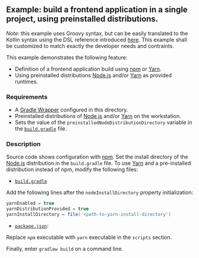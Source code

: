 ## Example: build a frontend application in a single project, using preinstalled distributions.

_Note_: this example uses Groovy syntax, but can be easily translated to the Kotlin syntax using the DSL reference
introduced [here][dsl-reference]. This example shall be customized to match exactly the developer needs and contraints.

This example demonstrates the following feature:
- Definition of a frontend application build using [npm][npm] or [Yarn][yarn].
- Using preinstalled distributions [Node.js][nodejs] and/or [Yarn][yarn] as provided runtimes.

### Requirements

- A [Gradle Wrapper][gradle-wrapper] configured in this directory.
- Preinstalled distributions of [Node.js][nodejs] and/or [Yarn][yarn] on the workstation.
- Sets the value of the `preinstalledNodeDistributionDirectory` variable in the [`build.gradle`](build.gradle) file.

### Description

Source code shows configuration with [npm][npm]. Set the install directory of the [Node.js][nodejs] distribution in the
`build.gradle` file. To use [Yarn][yarn] and a pre-installed distribution instead of npm, modify the following files:

- [`build.gradle`](build.gradle)

Add the following lines after the `nodeInstallDirectory` property initialization:

```groovy
yarnEnabled = true
yarnDistributionProvided = true
yarnInstallDirectory = file('<path-to-yarn-install-directory')
```

- [`package.json`](package.json):

Replace `npm` executable with `yarn` executable in the `scripts` section.

Finally, enter `gradlew build` on a command line.

[dsl-reference]: <../../README.md#dsl-reference> (DSL reference)
[gradle-wrapper]: <https://docs.gradle.org/current/userguide/gradle_wrapper.html> (Gradle Wrapper)
[nodejs]: <https://nodejs.org/> (Node.js)
[npm]: <https://www.npmjs.com/> (npm)
[yarn]: <https://yarnpkg.com/> (Yarn)
